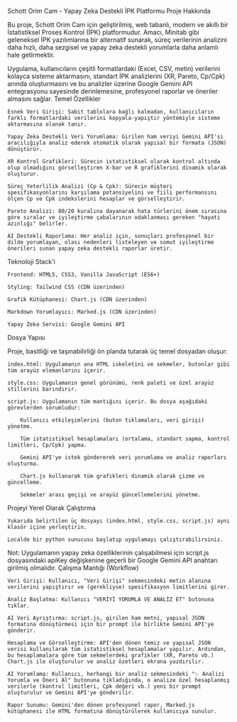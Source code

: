 Schott Orim Cam - Yapay Zeka Destekli İPK Platformu
Proje Hakkında

Bu proje, Schott Orim Cam için geliştirilmiş, web tabanlı, modern ve akıllı bir İstatistiksel Proses Kontrol (İPK) platformudur. Amacı, Minitab gibi geleneksel İPK yazılımlarına bir alternatif sunarak, süreç verilerinin analizini daha hızlı, daha sezgisel ve yapay zeka destekli yorumlarla daha anlamlı hale getirmektir.

Uygulama, kullanıcıların çeşitli formatlardaki (Excel, CSV, metin) verilerini kolayca sisteme aktarmasını, standart İPK analizlerini (XR, Pareto, Cp/Cpk) anında oluşturmasını ve bu analizler üzerine Google Gemini API entegrasyonu sayesinde derinlemesine, profesyonel raporlar ve öneriler almasını sağlar.
Temel Özellikler

    Esnek Veri Girişi: Sabit tablolara bağlı kalmadan, kullanıcıların farklı formatlardaki verilerini kopyala-yapıştır yöntemiyle sisteme aktarmasına olanak tanır.

    Yapay Zeka Destekli Veri Yorumlama: Girilen ham veriyi Gemini API'si aracılığıyla analiz ederek otomatik olarak yapısal bir formata (JSON) dönüştürür.

    XR Kontrol Grafikleri: Sürecin istatistiksel olarak kontrol altında olup olmadığını görselleştiren X-bar ve R grafiklerini dinamik olarak oluşturur.

    Süreç Yeterlilik Analizi (Cp & Cpk): Sürecin müşteri spesifikasyonlarını karşılama potansiyelini ve fiili performansını ölçen Cp ve Cpk indekslerini hesaplar ve görselleştirir.

    Pareto Analizi: 80/20 kuralına dayanarak hata türlerini önem sırasına göre sıralar ve iyileştirme çabalarının odaklanması gereken "hayati azınlığı" belirler.

    AI Destekli Raporlama: Her analiz için, sonuçları profesyonel bir dilde yorumlayan, olası nedenleri listeleyen ve somut iyileştirme önerileri sunan yapay zeka destekli raporlar üretir.

Teknoloji Stack'i

    Frontend: HTML5, CSS3, Vanilla JavaScript (ES6+)

    Styling: Tailwind CSS (CDN üzerinden)

    Grafik Kütüphanesi: Chart.js (CDN üzerinden)

    Markdown Yorumlayıcı: Marked.js (CDN üzerinden)

    Yapay Zeka Servisi: Google Gemini API

Dosya Yapısı

Proje, basitliği ve taşınabilirliği ön planda tutarak üç temel dosyadan oluşur:

    index.html: Uygulamanın ana HTML iskeletini ve sekmeler, butonlar gibi tüm arayüz elemanlarını içerir.

    style.css: Uygulamanın genel görünümü, renk paleti ve özel arayüz stillerini barındırır.

    script.js: Uygulamanın tüm mantığını içerir. Bu dosya aşağıdaki görevlerden sorumludur:

        Kullanıcı etkileşimlerini (buton tıklamaları, veri girişi) yönetme.

        Tüm istatistiksel hesaplamaları (ortalama, standart sapma, kontrol limitleri, Cp/Cpk) yapma.

        Gemini API'ye istek göndererek veri yorumlama ve analiz raporları oluşturma.

        Chart.js kullanarak tüm grafikleri dinamik olarak çizme ve güncelleme.

        Sekmeler arası geçişi ve arayüz güncellemelerini yönetme.

Projeyi Yerel Olarak Çalıştırma

    Yukarıda belirtilen üç dosyayı (index.html, style.css, script.js) aynı klasör içine yerleştirin.

    Localde bir python sunucusu başlatıp uygulamayı çalıştırabilirsiniz.

Not: Uygulamanın yapay zeka özelliklerinin çalışabilmesi için script.js dosyasındaki apiKey değişkenine geçerli bir Google Gemini API anahtarı girilmiş olmalıdır.
Çalışma Mantığı (Workflow)

    Veri Girişi: Kullanıcı, "Veri Girişi" sekmesindeki metin alanına verilerini yapıştırır ve (gerekliyse) spesifikasyon limitlerini girer.

    Analiz Başlatma: Kullanıcı "VERİYİ YORUMLA VE ANALİZ ET" butonuna tıklar.

    AI Veri Ayrıştırma: script.js, girilen ham metni, yapısal JSON formatına dönüştürmesi için bir prompt ile birlikte Gemini API'ye gönderir.

    Hesaplama ve Görselleştirme: API'den dönen temiz ve yapısal JSON verisi kullanılarak tüm istatistiksel hesaplamalar yapılır. Ardından, bu hesaplamalara göre tüm sekmelerdeki grafikler (XR, Pareto vb.) Chart.js ile oluşturulur ve analiz özetleri ekrana yazdırılır.

    AI Yorumlama: Kullanıcı, herhangi bir analiz sekmesindeki "✨ Analizi Yorumla ve Öneri Al" butonuna tıkladığında, o analize özel hesaplanmış verilerle (kontrol limitleri, Cpk değeri vb.) yeni bir prompt oluşturulur ve Gemini API'ye gönderilir.

    Rapor Sunumu: Gemini'den dönen profesyonel rapor, Marked.js kütüphanesi ile HTML formatına dönüştürülerek kullanıcıya sunulur.
